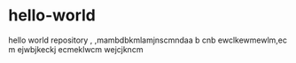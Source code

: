 # hello-world
hello world repository , ,mambdbkmlamjnscmndaa
b cnb ewclkewmewlm,ec
m ejwbjkeckj ecmeklwcm wejcjkncm
